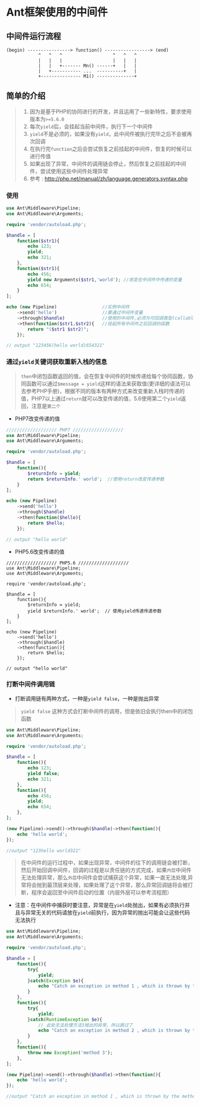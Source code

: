 Ant框架使用的中间件
==

## 中间件运行流程

```
(begin) ----------------> function() -----------------> (end)
            ^   ^   ^                   ^   ^   ^
            |   |   |                   |   |   |
            |   |   +------- Mn() ------+   |   |
            |   +----------- ...  ----------+   |
            +--------------- M1() --------------+
```

简单的介绍
-----
> 1. 因为是基于PHP的协同进行的开发，并且运用了一些新特性，要求使用版本为`>=5.6.0`
> 2. 每次`yield`后，会挂起当前中间件，执行下一个中间件
> 3. `yield`不是必须的，如果没有`yield`，此中间件被执行完毕之后不会被再次回调
> 4. 在执行完`function`之后会尝试恢复之前挂起的中间件，恢复的时候可以进行传值
> 5. 如果出现了异常，中间件的调用链会停止，然后恢复之前挂起的中间件，尝试使用这些中间件处理异常
> 6. 参考 : http://php.net/manual/zh/language.generators.syntax.php


### 使用

```php
use Ant\Middleware\Pipeline;
use Ant\Middleware\Arguments;

require 'vendor/autoload.php';

$handle = [
    function($str1){
        echo 123;
        yield;
        echo 321;
    },
    function($str1){
        echo 456;
        yield new Arguments($str1,'world'); //改变在中间件中传递的变量
        echo 654;
    }
];

echo (new Pipeline)				    //实例中间件
	->send('hello')                 //要通过中间件变量
	->through($handle)              //使用的中间件,必须为可回调类型(callable类型)
	->then(function($str1,$str2){   //挂起所有中间件之后回调的函数
	    return "($str1 $str2)";
	});

// output "123456(hello world)654321"
```

### 通过`yield`关键词获取重新入栈的信息

> `then`中闭包函数返回的值，会在恢复中间件的时候传递给每个协同函数，协同函数可以通过`$message = yield`这样的语法来获取值(更详细的语法可以去参考PHP手册)，根据不同的版本有两种方式来改变重新入栈时传递的值，PHP7以上通过`return`就可以改变传递的值，5.6使用第二个`yield`返回，注意是`第二个`

* PHP7改变传递的值

```php
/////////////////// PHP7 ///////////////////
use Ant\Middleware\Pipeline;
use Ant\Middleware\Arguments;

require 'vendor/autoload.php';

$handle = [
    function(){
        $returnInfo = yield;
        return $returnInfo.' world';  //使用return改变传递参数
    }
];

echo (new Pipeline)
    ->send('hello')
    ->through($handle)
    ->then(function($hello){
        return $hello;
    });

// output "hello world"
```

* PHP5.6改变传递的值

```
/////////////////// PHP5.6 ///////////////////
use Ant\Middleware\Pipeline;
use Ant\Middleware\Arguments;

require 'vendor/autoload.php';

$handle = [
    function(){
        $returnInfo = yield;
        yield $returnInfo.' world';  // 使用yield传递传递参数
    }
];

echo (new Pipeline)
    ->send('hello')
    ->through($handle)
    ->then(function(){
        return $hello;
    });

// output "hello world"
```

### 打断中间件调用链

* 打断调用链有两种方式，一种是`yield false`，一种是抛出异常

> `yield false` 这种方式会打断中间件的调用，但是依旧会执行then中的闭包函数

```php
use Ant\Middleware\Pipeline;
use Ant\Middleware\Arguments;

require 'vendor/autoload.php';

$handle = [
    function(){
        echo 123;
        yield false;
        echo 321;
    },
    function(){
        echo 456;
        yield;
        echo 654;
    },
];

(new Pipeline)->send()->through($handle)->then(function(){
    echo 'hello world';
});

//output "123hello world321"
```

> 在中间件的运行过程中，如果出现异常，中间件的往下的调用链会被打断，然后开始回调中间件，回调的过程是以责任链的方式完成，如果`内层`中间件无法处理异常，那么`外层`中间件会尝试捕获这个异常，如果一直无法处理,异常将会抛到最顶层来处理，如果处理了这个异常，那么异常回调链将会被打断，程序会返回至中间件启动的位置（内层外层可以参考流程图）

 * 注意：在中间件中捕获时要注意，异常是在`yield`处抛出，如果有必须执行并且与异常无关的代码请放在`yield`前执行，因为异常的抛出可能会让这些代码无法执行

```php
use Ant\Middleware\Pipeline;
use Ant\Middleware\Arguments;

require 'vendor/autoload.php';

$handle = [
    function(){
        try{
            yield;
        }catch(Exception $e){
            echo "Catch an exception in method 1 , which is thrown by the ".$e->getMessage();
        }
    },
    function(){
        try{
            yield;
        }catch(RuntimeException $e){
            // 此处无法处理方法3抛出的异常，所以跳过了
            echo "Catch an exception in method 2 , which is thrown by the ".$e->getMessage();
        }
    },
    function(){
        throw new Exception('method 3');
    },
];

(new Pipeline)->send()->through($handle)->then(function(){
    echo 'hello world';
});

//output "Catch an exception in method 1 , which is thrown by the method 3"
```
